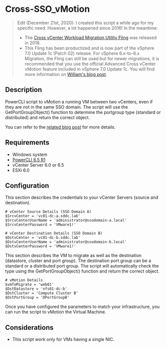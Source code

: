 # Cross-SSO_vMotion

> Edit (December 21st, 2020): I created this script a while ago for my specific need. However, a lot happened since 2016! In the meantime:
> * The [Cross vCenter Workload Migration Utility Fling](https://flings.vmware.com/cross-vcenter-workload-migration-utility) was released in 2018.
> * This Fling has been productized and is now part of the vSphere 7.0 Update 1c (Patch 02) release. For vSphere 6.x-to-6.x Migration, the Fling can still be used but for newer migrations, it is recommended that you use the official Advanced Cross vCenter vMotion feature included in vSphere 7.0 Update 1c.
> You will find more information on [William's blog post](https://www.virtuallyghetto.com/2020/12/history-of-cross-vcenter-workload-migration-utility-and-its-productization-in-vsphere-7-0-update-1c-p02.html).

## Description

PowerCLI script to vMotion a running VM between two vCenters, even if they are not in the same SSO domain.
The script will use the GetPortGroupObject() function to determine the portgroup type (standard or distributed) and return the correct object.

You can refer to the [related blog post](http://cloudmaniac.net/using-powercli-to-vmotion-vm-between-different-sso-domains-vcenters/) for more details.

## Requirements
* Windows system
* [PowerCLI 6.5 R1](https://my.vmware.com/group/vmware/details?downloadGroup=PCLI650R1&productId=568)
* vCenter Server 6.0 or 6.5
* ESXi 6.0

## Configuration

This section describes the credentials to your vCenter Servers (source and destination).

```console
# vCenter Source Details (SSO Domain A)
$SrcvCenter = 'vc01-dc-a.sddc.lab'
$SrcvCenterUserName = 'administrator@ssodomain-a.local'
$SrcvCenterPassword = 'VMware1!'

# vCenter Destination Details (SSO Domain B)
$DstvCenter = 'vc01-dc-b.sddc.lab'
$DstvCenterUserName = 'administrator@ssodomain-b.local'
$DstvCenterPassword = 'VMware1!'
```

This section describes the VM to migrate as well as the destination (datastore, cluster and port group). The destination port group can be a standard or a distributed port group.
The script will automatically check the type using the GetPortGroupObject() function and return the correct object.

```console
# vMotion Details
$vmToMigrate = 'web01'
$DstDatastore = 'nfs01-dc-b'
$DstCluster = 'Compute Cluster B'
$DstPortGroup = 'DPortGroupB'
```

Once you have configured the parameters to match your infrastructure, you can run the script to vMotion the Virtual Machine.

## Considerations
* This script work only for VMs having a single NIC.
